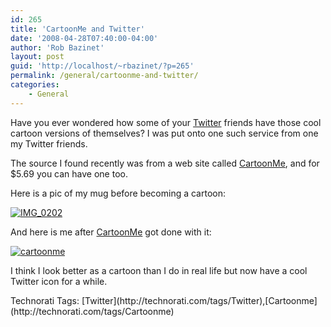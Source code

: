 ```yaml
---
id: 265
title: 'CartoonMe and Twitter'
date: '2008-04-28T07:40:00-04:00'
author: 'Rob Bazinet'
layout: post
guid: 'http://localhost/~rbazinet/?p=265'
permalink: /general/cartoonme-and-twitter/
categories:
    - General
---
```


Have you ever wondered how some of your [Twitter](http://www.twitter.com) friends have those cool cartoon versions of themselves? I was put onto one such service from one my Twitter friends.

The source I found recently was from a web site called [CartoonMe](http://www.cartoonme.com/en/), and for $5.69 you can have one too.

Here is a pic of my mug before becoming a cartoon:

[![IMG_0202](http://www.accidentaltechnologist.com/files/media/image/WindowsLiveWriter/CartoonMeandTwitter_A396/IMG_0202_thumb.jpg)](http://www.accidentaltechnologist.com/files/media/image/WindowsLiveWriter/CartoonMeandTwitter_A396/IMG_0202.jpg)

And here is me after [CartoonMe](http://www.cartoonme.com/en/) got done with it:

[![cartoonme](http://www.accidentaltechnologist.com/files/media/image/WindowsLiveWriter/CartoonMeandTwitter_A396/cartoonme_thumb.gif)](http://www.accidentaltechnologist.com/files/media/image/WindowsLiveWriter/CartoonMeandTwitter_A396/cartoonme_2.gif)

I think I look better as a cartoon than I do in real life but now have a cool Twitter icon for a while.

<div class="wlWriterSmartContent" id="scid:0767317B-992E-4b12-91E0-4F059A8CECA8:a332ab3a-216c-457e-95ae-1c65f3066afb" style="padding-right: 0px; display: inline; padding-left: 0px; padding-bottom: 0px; margin: 0px; padding-top: 0px">Technorati Tags: [Twitter](http://technorati.com/tags/Twitter),[Cartoonme](http://technorati.com/tags/Cartoonme)</div>